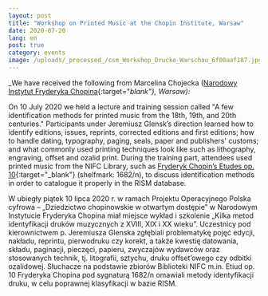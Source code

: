```yaml
---
layout: post
title: "Workshop on Printed Music at the Chopin Institute, Warsaw"
date: 2020-07-20
lang: en
post: true
category: events
image: /uploads/_processed_/csm_Workshop_Drucke_Warschau_6f00aaf187.jpg
---
```



_We have received the following from Marcelina Chojecka ([Narodowy Instytut Fryderyka Chopina](https://nifc.pl/pl){:target="_blank"}, Warsaw):_

On 10 July 2020 we held a lecture and training session called "A few identification methods for printed music from the 18th, 19th, and 20th centuries." Participants under Jeremiusz Glensk’s direction learned how to identify editions, issues, reprints, corrected editions and first editions; how to handle dating, typography, paging, seals, paper and publishers' customs; and what commonly used printing techniques look like such as lithography, engraving, offset and ozalid print. During the training part, attendees used printed music from the NIFC Library, such as [Fryderyk Chopin’s Etudes op. 10](https://opac.rism.info/search?id=1001029041&View=rism){:target="_blank"} (shelfmark: 1682/n), to discuss identification methods in order to catalogue it properly in the RISM database.


W ubiegły piątek 10 lipca 2020 r. w ramach Projektu Operacyjnego Polska cyfrowa – „Dziedzictwo chopinowskie w otwartym dostępie” w Narodowym Instytucie Fryderyka Chopina miał miejsce wykład i szkolenie „Kilka metod identyfikacji druków muzycznych z XVIII, XIX i XX wieku”. Uczestnicy pod kierownictwem p. Jeremiusza Glenska zgłębiali problematykę pojęć edycji, nakładu, reprintu, pierwodruku czy korekt, a także kwestię datowania, składu, paginacji, pieczęci, papieru, zwyczajów wydawców oraz stosowanych technik, tj. litografii, sztychu, druku offset’owego czy odbitki ozalidowej. Słuchacze na podstawie zbiorów Biblioteki NIFC m.in. Etiud op. 10 Fryderyka Chopina pod sygnaturą 1682/n omawiali metody identyfikacji druku, w celu poprawnej klasyfikacji w bazie RISM.

<script type="text/javascript">var switchTo5x=true;</script><script type="text/javascript" src="http://w.sharethis.com/button/buttons.js"></script><script type="text/javascript">stLight.options({publisher: "9b601438-1ce1-49d8-bfd7-9cff5df54c17", doNotHash: false, doNotCopy: false, hashAddressBar: false});</script>